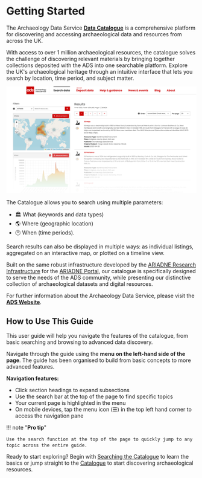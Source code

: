 
# Getting Started

The Archaeology Data Service [**Data Catalogue**](https://archaeologydataservice.ac.uk/data-catalogue/) is a comprehensive platform for discovering and accessing archaeological data and resources from across the UK. 

With access to over 1 million archaeological resources, the catalogue solves the challenge of discovering relevant materials by bringing together collections deposited with the ADS into one searchable platform. Explore the UK's archaeological heritage through an intuitive interface that lets you search by location, time period, and subject matter.

![ADS Data Catalogue search results page](ads_data_cat_intro.png)

The Catalogue allows you to search using multiple parameters:

- :classical_building: What (keywords and data types)
- :earth_americas: Where (geographic location)
- :clock1: When (time periods). 

Search results can also be displayed in multiple ways: as individual listings, aggregated on an interactive map, or plotted on a timeline view.

Built on the same robust infrastructure developed by the [ARIADNE Research Infrastructure](https://www.ariadne-research-infrastructure.eu/) for the [ARIADNE Portal](https://portal.ariadne-infrastructure.eu/), our catalogue is specifically designed to serve the needs of the ADS community, while presenting our distinctive collection of archaeological datasets and digital resources.

For further information about the Archaeology Data Service, please visit the [**ADS Website**](https://archaeologydataservice.ac.uk/).

## How to Use This Guide

This user guide will help you navigate the features of the catalogue, from basic searching and browsing to advanced data discovery.

Navigate through the guide using the **menu on the left-hand side of the page**. The guide has been organised to build from basic concepts to more advanced features.

**Navigation features:**

* Click section headings to expand subsections
* Use the search bar at the top of the page to find specific topics
* Your current page is highlighted in the menu
* On mobile devices, tap the menu icon (☰) in the top left hand corner to access the navigation pane

!!! note "**Pro tip**"

    Use the search function at the top of the page to quickly jump to any topic across the entire guide.

Ready to start exploring? Begin with [Searching the Catalogue](Section-0_Searching_Catalogue.md) to learn the basics or jump straight to the [Catalogue](LINK) to start discovering archaeological resources.
